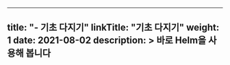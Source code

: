 
---
title: "- 기초 다지기"
linkTitle: "기초 다지기"
weight: 1
date: 2021-08-02
description: >
  바로 Helm을 사용해 봅니다
---



